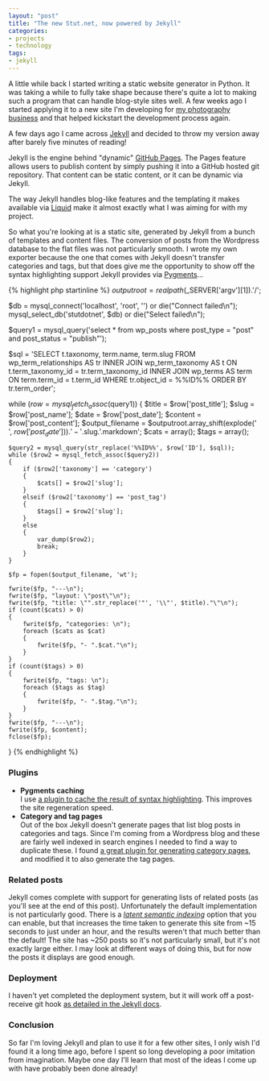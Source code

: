 ```yaml
---
layout: "post"
title: "The new Stut.net, now powered by Jekyll"
categories:
- projects
- technology
tags:
- jekyll
---
```


A little while back I started writing a static website generator in Python. It was taking a while to fully take shape because there's quite a lot to making such a program that can handle blog-style sites well. A few weeks ago I started applying it to a new site I'm developing for <a href="http://stuartdallas.com/">my photography business</a> and that helped kickstart the development process again.

A few days ago I came across <a href="https://github.com/mojombo/jekyll/">Jekyll</a> and decided to throw my version away after barely five minutes of reading!

Jekyll is the engine behind "dynamic" <a href="http://pages.github.com/">GitHub Pages</a>. The Pages feature allows users to publish content by simply pushing it into a GitHub hosted git repository. That content can be static content, or it can be dynamic via Jekyll.

The way Jekyll handles blog-like features and the templating it makes available via <a href="http://www.liquidmarkup.org/">Liquid</a> make it almost exactly what I was aiming for with my project.

So what you're looking at is a static site, generated by Jekyll from a bunch of templates and content files. The conversion of posts from the Wordpress database to the flat files was not particularly smooth. I wrote my own exporter because the one that comes with Jekyll doesn't transfer categories and tags, but that does give me the opportunity to show off the syntax highlighting support Jekyll provides via <a href="http://pygments.org/">Pygments</a>...

{% highlight php startinline %}
$outputroot = realpath($_SERVER['argv'][1]).'/';

$db = mysql_connect('localhost', 'root', '') or die("Connect failed\n");
mysql_select_db('stutdotnet', $db) or die("Select failed\n");

$query1 = mysql_query('select * from wp_posts where post_type = "post" and post_status = "publish"');

$sql = 'SELECT t.taxonomy, term.name, term.slug FROM wp_term_relationships AS tr INNER JOIN wp_term_taxonomy AS t ON t.term_taxonomy_id = tr.term_taxonomy_id INNER JOIN wp_terms AS term ON term.term_id = t.term_id WHERE tr.object_id = %%ID%% ORDER BY tr.term_order';

while ($row = mysql_fetch_assoc($query1))
{
	$title = $row['post_title'];
	$slug = $row['post_name'];
	$date = $row['post_date'];
	$content = $row['post_content'];
	$output_filename = $outputroot.array_shift(explode(' ', $row['post_date'])).'-'.$slug.'.markdown';
	$cats = array();
	$tags = array();

	$query2 = mysql_query(str_replace('%%ID%%', $row['ID'], $sql));
	while ($row2 = mysql_fetch_assoc($query2))
	{
		if ($row2['taxonomy'] == 'category')
		{
			$cats[] = $row2['slug'];
		}
		elseif ($row2['taxonomy'] == 'post_tag')
		{
			$tags[] = $row2['slug'];
		}
		else
		{
			var_dump($row2);
			break;
		}
	}

	$fp = fopen($output_filename, 'wt');

	fwrite($fp, "---\n");
	fwrite($fp, "layout: \"post\"\n");
	fwrite($fp, "title: \"".str_replace('"', '\\"', $title)."\"\n");
	if (count($cats) > 0)
	{
		fwrite($fp, "categories: \n");
		foreach ($cats as $cat)
		{
			fwrite($fp, "- ".$cat."\n");
		}
	}
	if (count($tags) > 0)
	{
		fwrite($fp, "tags: \n");
		foreach ($tags as $tag)
		{
			fwrite($fp, "- ".$tag."\n");
		}
	}
	fwrite($fp, "---\n");
	fwrite($fp, $content);
	fclose($fp);
}
{% endhighlight %}

<h3>Plugins</h3>

<ul>
	<li><strong>Pygments caching</strong><br />
		I use <a href="https://github.com/rsim/blog.rayapps.com/blob/master/_plugins/pygments_cache_patch.rb">a plugin to cache the result of syntax highlighting</a>. This improves the site regeneration speed.</li>
	<li><strong>Category and tag pages</strong><br />
		Out of the box Jekyll doesn't generate pages that list blog posts in categories and tags. Since I'm coming from a Wordpress blog and these are fairly well indexed in search engines I needed to find a way to duplicate these. I found <a href="http://recursive-design.com/projects/jekyll-plugins/">a great plugin for generating category pages</a>, and modified it to also generate the tag pages.
		</li>
</ul>

<h3>Related posts</h3>

Jekyll comes complete with support for generating lists of related posts (as you'll see at the end of this post). Unfortunately the default implementation is not particularly good. There is a <a href="http://en.wikipedia.org/wiki/Latent_Semantic_Indexing"><em>latent semantic indexing</em></a> option that you can enable, but that increases the time taken to generate this site from ~15 seconds to just under an hour, and the results weren't that much better than the default! The site has ~250 posts so it's not particularly small, but it's not exactly large either. I may look at different ways of doing this, but for now the posts it displays are good enough.

<h3>Deployment</h3>

I haven't yet completed the deployment system, but it will work off a post-receive git hook <a href="https://github.com/mojombo/jekyll/wiki/Deployment">as detailed in the Jekyll docs</a>.

<h3>Conclusion</h3>

So far I'm loving Jekyll and plan to use it for a few other sites, I only wish I'd found it a long time ago, before I spent so long developing a poor imitation from imagination. Maybe one day I'll learn that most of the ideas I come up with have probably been done already!